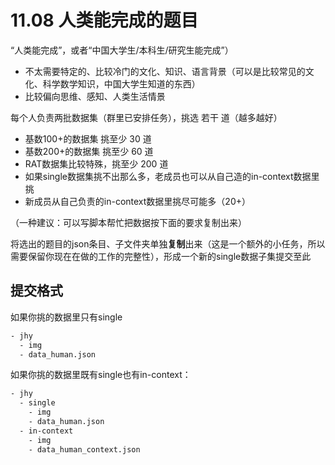 # 11.08  人类能完成的题目

“人类能完成”，或者“中国大学生/本科生/研究生能完成”）
- 不太需要特定的、比较冷门的文化、知识、语言背景（可以是比较常见的文化、科学数学知识，中国大学生知道的东西）
- 比较偏向思维、感知、人类生活情景

每个人负责两批数据集（群里已安排任务），挑选 若干 道（越多越好）

- 基数100+的数据集 挑至少 30 道
- 基数200+的数据集 挑至少 60 道
- RAT数据集比较特殊，挑至少 200 道
- 如果single数据集挑不出那么多，老成员也可以从自己造的in-context数据里挑
- 新成员从自己负责的in-context数据里挑尽可能多（20+）

（一种建议：可以写脚本帮忙把数据按下面的要求复制出来）

将选出的题目的json条目、子文件夹单独**复制**出来（这是一个额外的小任务，所以需要保留你现在在做的工作的完整性），形成一个新的single数据子集提交至此

## 提交格式

如果你挑的数据里只有single

```txt
- jhy
  - img
  - data_human.json
```

如果你挑的数据里既有single也有in-context：

```txt
- jhy
  - single
    - img
    - data_human.json
  - in-context
    - img
    - data_human_context.json
```

